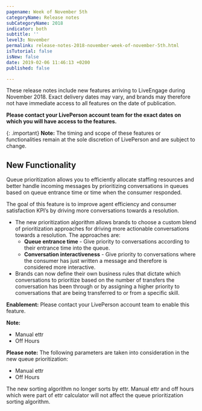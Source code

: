 ```yaml
---
pagename: Week of November 5th
categoryName: Release notes
subCategoryName: 2018
indicator: both
subtitle: ''
level3: November
permalink: release-notes-2018-november-week-of-november-5th.html
isTutorial: false
isNew: false
date: 2019-02-06 11:46:13 +0200
published: false

---
```

These release notes include new features arriving to LiveEngage during November 2018. Exact delivery dates may vary, and brands may therefore not have immediate access to all features on the date of publication.

**Please contact your LivePerson account team for the exact dates on which you will have access to the features.**

{: .important}
**Note:** The timing and scope of these features or functionalities remain at the sole discretion of LivePerson and are subject to change.

## New Functionality

Queue prioritization allows you to efficiently allocate staffing resources and better handle incoming messages by prioritizing conversations in queues based on queue entrance time or time when the consumer responded.

The goal of this feature is to improve agent efficiency and consumer satisfaction KPI’s by driving more conversations towards a resolution.

* The new prioritization algorithm allows brands to choose a custom blend of prioritization approaches for driving more actionable conversations towards a resolution. The approaches are:
  * **Queue entrance time** - Give priority to conversations according to their entrance time into the queue.
  * **Conversation interactiveness** - Give priority to conversations where the consumer has just written a message and therefore is considered more interactive.
* Brands can now define their own business rules that dictate which conversations to prioritize based on the number of transfers the conversation has been through or by assigning a higher priority to conversations that are being transferred to or from a specific skill.

**Enablement:** Please contact your LivePerson account team to enable this feature.

<div class="notice"> 
<b>Note:</b> 
<ul> 
<li>Manual ettr</li> <li>Off Hours</li> 
</ul> 
</div>




**Please note:**
The following parameters are taken into consideration in the new queue prioritization:

* Manual ettr
* Off Hours

The new sorting algorithm no longer sorts by ettr. Manual ettr and off hours which were part of ettr calculator will not affect the queue prioritization sorting algorithm.